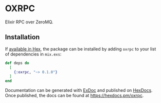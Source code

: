 # OXRPC

Elixir RPC over ZeroMQ.

## Installation

If [available in Hex](https://hex.pm/docs/publish), the package can be installed
by adding `oxrpc` to your list of dependencies in `mix.exs`:

```elixir
def deps do
  [
    {:oxrpc, "~> 0.1.0"}
  ]
end
```

Documentation can be generated with [ExDoc](https://github.com/elixir-lang/ex_doc)
and published on [HexDocs](https://hexdocs.pm). Once published, the docs can
be found at <https://hexdocs.pm/oxrpc>.

